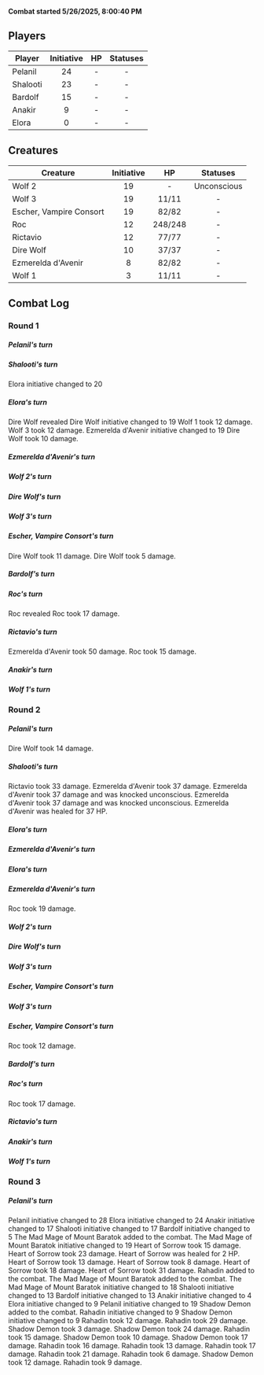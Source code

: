 **Combat started 5/26/2025, 8:00:40 PM**


## Players
| Player | Initiative | HP | Statuses |
| --- | :-: | :-: | :-: |
| Pelanil | 24 | - | - |
| Shalooti | 23 | - | - |
| Bardolf | 15 | - | - |
| Anakir | 9 | - | - |
| Elora | 0 | - | - |
## Creatures
| Creature                | Initiative |   HP    |  Statuses   |
| ----------------------- | :--------: | :-----: | :---------: |
| Wolf 2                  |     19     |    -    | Unconscious |
| Wolf 3                  |     19     |  11/11  |      -      |
| Escher, Vampire Consort |     19     |  82/82  |      -      |
| Roc                     |     12     | 248/248 |      -      |
| Rictavio                |     12     |  77/77  |      -      |
| Dire Wolf               |     10     |  37/37  |      -      |
| Ezmerelda d'Avenir      |     8      |  82/82  |      -      |
| Wolf 1                  |     3      |  11/11  |      -      |


## Combat Log

### Round 1

##### Pelanil's turn
##### Shalooti's turn
Elora initiative changed to 20
##### Elora's turn
Dire Wolf revealed
Dire Wolf initiative changed to 19
Wolf 1 took 12 damage.
Wolf 3 took 12 damage.
Ezmerelda d'Avenir initiative changed to 19
Dire Wolf took 10 damage.
##### Ezmerelda d'Avenir's turn
##### Wolf 2's turn
##### Dire Wolf's turn
##### Wolf 3's turn
##### Escher, Vampire Consort's turn
Dire Wolf took 11 damage.
Dire Wolf took 5 damage.
##### Bardolf's turn
##### Roc's turn
Roc revealed
Roc took 17 damage.
##### Rictavio's turn
Ezmerelda d'Avenir took 50 damage.
Roc took 15 damage.
##### Anakir's turn
##### Wolf 1's turn
### Round 2
##### Pelanil's turn
Dire Wolf took 14 damage.
##### Shalooti's turn
Rictavio took 33 damage.
Ezmerelda d'Avenir took 37 damage.
Ezmerelda d'Avenir took 37 damage and was knocked unconscious.
Ezmerelda d'Avenir took 37 damage and was knocked unconscious.
Ezmerelda d'Avenir was healed for 37 HP.
##### Elora's turn
##### Ezmerelda d'Avenir's turn
##### Elora's turn
##### Ezmerelda d'Avenir's turn
Roc took 19 damage.
##### Wolf 2's turn
##### Dire Wolf's turn
##### Wolf 3's turn
##### Escher, Vampire Consort's turn
##### Wolf 3's turn
##### Escher, Vampire Consort's turn
Roc took 12 damage.
##### Bardolf's turn
##### Roc's turn
Roc took 17 damage.
##### Rictavio's turn
##### Anakir's turn
##### Wolf 1's turn
### Round 3
##### Pelanil's turn
Pelanil initiative changed to 28
Elora initiative changed to 24
Anakir initiative changed to 17
Shalooti initiative changed to 17
Bardolf initiative changed to 5
The Mad Mage of Mount Baratok added to the combat.
The Mad Mage of Mount Baratok initiative changed to 19
Heart of Sorrow took 15 damage.
Heart of Sorrow took 23 damage.
Heart of Sorrow was healed for 2 HP.
Heart of Sorrow took 13 damage.
Heart of Sorrow took 8 damage.
Heart of Sorrow took 18 damage.
Heart of Sorrow took 31 damage.
Rahadin added to the combat.
The Mad Mage of Mount Baratok added to the combat.
The Mad Mage of Mount Baratok initiative changed to 18
Shalooti initiative changed to 13
Bardolf initiative changed to 13
Anakir initiative changed to 4
Elora initiative changed to 9
Pelanil initiative changed to 19
Shadow Demon added to the combat.
Rahadin initiative changed to 9
Shadow Demon initiative changed to 9
Rahadin took 12 damage.
Rahadin took 29 damage.
Shadow Demon took 3 damage.
Shadow Demon took 24 damage.
Rahadin took 15 damage.
Shadow Demon took 10 damage.
Shadow Demon took 17 damage.
Rahadin took 16 damage.
Rahadin took 13 damage.
Rahadin took 17 damage.
Rahadin took 21 damage.
Rahadin took 6 damage.
Shadow Demon took 12 damage.
Rahadin took 9 damage.
